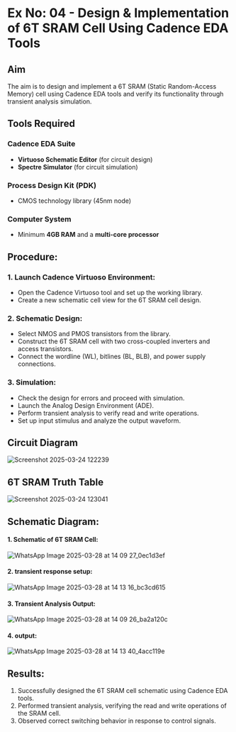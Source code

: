 # Ex No: 04 - Design & Implementation of 6T SRAM Cell Using Cadence EDA Tools

## Aim
The aim is to design and implement a 6T SRAM (Static Random-Access Memory) cell using Cadence EDA tools and verify its functionality through transient analysis simulation.

## Tools Required

### Cadence EDA Suite
- **Virtuoso Schematic Editor** (for circuit design)
- **Spectre Simulator** (for circuit simulation)

### Process Design Kit (PDK)
- CMOS technology library (45nm node)  

### Computer System
- Minimum **4GB RAM** and a **multi-core processor**

## Procedure:
### 1. Launch Cadence Virtuoso Environment:
   - Open the Cadence Virtuoso tool and set up the working library.
   - Create a new schematic cell view for the 6T SRAM cell design.

### 2. Schematic Design:
   - Select NMOS and PMOS transistors from the library.
   - Construct the 6T SRAM cell with two cross-coupled inverters and access transistors.
   - Connect the wordline (WL), bitlines (BL, BLB), and power supply connections.

### 3. Simulation:
   - Check the design for errors and proceed with simulation.
   - Launch the Analog Design Environment (ADE).
   - Perform transient analysis to verify read and write operations.
   - Set up input stimulus and analyze the output waveform.

## Circuit Diagram

![Screenshot 2025-03-24 122239](https://github.com/user-attachments/assets/c22930fc-f396-4787-807d-51088ad7959e)


## 6T SRAM Truth Table

![Screenshot 2025-03-24 123041](https://github.com/user-attachments/assets/29a8a036-d65d-4a25-ba18-3f1f0e358576)


## Schematic Diagram:

 #### 1. Schematic of 6T SRAM Cell:

![WhatsApp Image 2025-03-28 at 14 09 27_0ec1d3ef](https://github.com/user-attachments/assets/b2038023-2cc2-43cb-92e0-20b3ba4be323)

 #### 2. transient response setup:
 
 ![WhatsApp Image 2025-03-28 at 14 13 16_bc3cd615](https://github.com/user-attachments/assets/18d91171-f3be-442b-a00f-287bcad8eeef)

 #### 3. Transient Analysis Output:
 
![WhatsApp Image 2025-03-28 at 14 09 26_ba2a120c](https://github.com/user-attachments/assets/97b2c8cf-ede0-47c3-a5c9-b9482b967a28)

#### 4. output:

![WhatsApp Image 2025-03-28 at 14 13 40_4acc119e](https://github.com/user-attachments/assets/ba1da4b5-db49-48ab-a86b-e7c3a44c0e85)

## Results:
1. Successfully designed the 6T SRAM cell schematic using Cadence EDA tools.
2. Performed transient analysis, verifying the read and write operations of the SRAM cell.
3. Observed correct switching behavior in response to control signals.


